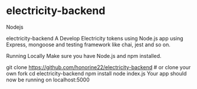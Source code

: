 # electricity-backend
Nodejs

electricity-backend
A Develop Electricity tokens using Node.js app using Express, mongoose and testing framework like chai, jest and so on.

Running Locally
Make sure you have Node.js and npm installed.

git clone https://github.com/honorine22/electricity-backend # or clone your own fork
cd electricity-backend
npm install
node index.js
Your app should now be running on localhost:5000